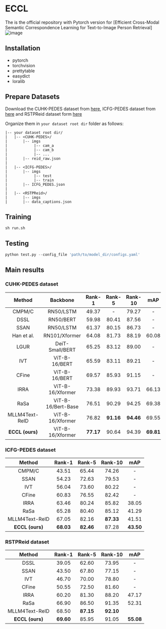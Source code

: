 # ECCL
The is the official repository with Pytorch version for [Efficient Cross-Modal Semantic Correspondence Learning for Text-to-Image Person Retrieval]
![image](https://github.com/user-attachments/assets/ef55e733-f0c5-41db-ac89-afe7a6368e59)

## Installation
- pytorch 
- torchvision
- prettytable
- easydict
- loralib


## Prepare Datasets
Download the CUHK-PEDES dataset from [here](https://github.com/ShuangLI59/Person-Search-with-Natural-Language-Description), ICFG-PEDES dataset from [here](https://github.com/zifyloo/SSAN) and RSTPReid dataset form [here](https://github.com/NjtechCVLab/RSTPReid-Dataset)

Organize them in `your dataset root dir` folder as follows:
```
|-- your dataset root dir/
|   |-- <CUHK-PEDES>/
|       |-- imgs
|            |-- cam_a
|            |-- cam_b
|            |-- ...
|       |-- reid_raw.json
|
|   |-- <ICFG-PEDES>/
|       |-- imgs
|            |-- test
|            |-- train 
|       |-- ICFG_PEDES.json
|
|   |-- <RSTPReid>/
|       |-- imgs
|       |-- data_captions.json
```

## Training
```
sh run.sh
```

## Testing
```python
python test.py --config_file 'path/to/model_dir/configs.yaml'
```

## Main results
### CUHK-PEDES dataset

|     Method      |     Backbone     |  Rank-1   |  Rank-5   |  Rank-10  |    mAP    |
| :-------------: | :--------------: | :-------: | :-------: | :-------: | :-------: | 
|     CMPM/C      |    RN50/LSTM     |   49.37   |     -     |   79.27   |     -     | 
|      DSSL       |    RN50/BERT     |   59.98   |   80.41   |   87.56   |     -     | 
|      SSAN       |    RN50/LSTM     |   61.37   |   80.15   |   86.73   |     -     | 
|   Han et al.    |  RN101/Xformer   |   64.08   |   81.73   |   88.19   |   60.08   | 
|      LGUR       | DeiT-Small/BERT  |   65.25   |   83.12   |   89.00   |     -     |
|       IVT       |  ViT-B-16/BERT   |   65.59   |   83.11   |   89.21   |     -     |
|      CFine      |  ViT-B-16/BERT   |   69.57   |   85.93   |   91.15   |     -     |
| IRRA | ViT-B-16/Xformer | 73.38 | 89.93 | 93.71 | 66.13 |
|     RaSa    | ViT-B-16/Bert-Base |   76.51   |   90.29   |   94.25   |   69.38   |
|     MLLM4Text-ReID    | ViT-B-16/Xformer |   76.82   |   **91.16**   |   **94.46**   |   69.55   |
| **ECCL (ours)** | ViT-B-16/Xformer |**77.17** | 90.64 | 94.39 | **69.81** | 

### ICFG-PEDES dataset
|     Method      |  Rank-1   |  Rank-5   |  Rank-10  |    mAP    | 
| :-------------: | :-------: | :-------: | :-------: | :-------: |
|     CMPM/C      |   43.51   |   65.44   |   74.26   |     -     |
|      SSAN       |   54.23   |   72.63   |   79.53   |     -     | 
|       IVT       |   56.04   |   73.60   |   80.22   |     -     |
|      CFine      |   60.83   |   76.55   |   82.42   |     -     | 
| IRRA | 63.46 | 80.24 | 85.82 | 38.05 | 7.92 |
|    RaSa     |   65.28   |   80.40   |   85.12   |   41.29   | 
|      MLLM4Text-ReID      |   67.05   |   82.16   |   **87.33**   |     41.51     | 
| **ECCL (ours)** | **68.03** | **82.46** | 87.28 | **43.50** | 

### RSTPReid dataset

|     Method      |  Rank-1   |  Rank-5   |  Rank-10  |    mAP    |
| :-------------: | :-------: | :-------: | :-------: | :-------: |
|      DSSL       |   39.05   |   62.60   |   73.95   |     -     |
|      SSAN       |   43.50   |   67.80   |   77.15   |     -     |
|       IVT       |   46.70   |   70.00   |   78.80   |     -     |
|      CFine      |   50.55   |   72.50   |   81.60   |     -     |
| IRRA | 60.20 | 81.30 | 88.20 | 47.17 | 25.28 |
|    RaSa     |   66.90   |   86.50   |   91.35   |   52.31   |
|      MLLM4Text-ReID      |   68.50   |   **87.15**   |   **92.10**   | 
| **ECCL (ours)** | **69.60** | 85.95 | 91.05 | **55.08** |
